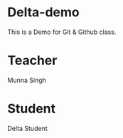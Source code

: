 # Delta-demo
This is a Demo for Git &amp; Github class.

# Teacher
Munna Singh

# Student
Delta Student